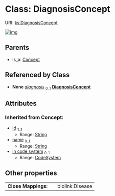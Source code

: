 
# Class: DiagnosisConcept




URI: [ks:DiagnosisConcept](https://w3id.org/linkml/tests/kitchen_sink/DiagnosisConcept)


[![img](https://yuml.me/diagram/nofunky;dir:TB/class/[MedicalEvent]++-%20diagnosis%200..1>[DiagnosisConcept&#124;id(i):string;name(i):string%20%3F],[Concept]^-[DiagnosisConcept],[MedicalEvent],[Concept],[CodeSystem])](https://yuml.me/diagram/nofunky;dir:TB/class/[MedicalEvent]++-%20diagnosis%200..1>[DiagnosisConcept&#124;id(i):string;name(i):string%20%3F],[Concept]^-[DiagnosisConcept],[MedicalEvent],[Concept],[CodeSystem])

## Parents

 *  is_a: [Concept](Concept.md)

## Referenced by Class

 *  **None** *[diagnosis](diagnosis.md)*  <sub>0..1</sub>  **[DiagnosisConcept](DiagnosisConcept.md)**

## Attributes


### Inherited from Concept:

 * [id](id.md)  <sub>1..1</sub>
     * Range: [String](types/String.md)
 * [name](name.md)  <sub>0..1</sub>
     * Range: [String](types/String.md)
 * [in code system](in_code_system.md)  <sub>0..1</sub>
     * Range: [CodeSystem](CodeSystem.md)

## Other properties

|  |  |  |
| --- | --- | --- |
| **Close Mappings:** | | biolink:Disease |


